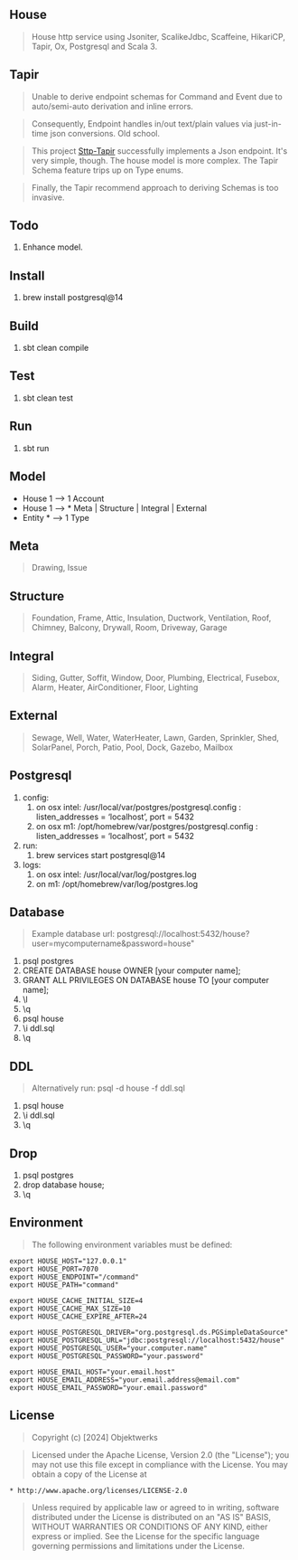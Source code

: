House
-----
>House http service using Jsoniter, ScalikeJdbc, Scaffeine, HikariCP, Tapir, Ox, Postgresql and Scala 3.

Tapir
-----
>Unable to derive endpoint schemas for Command and Event due to auto/semi-auto derivation and inline errors.

>Consequently, Endpoint handles in/out text/plain values via just-in-time json conversions. Old school.

>This project [Sttp-Tapir]( https://github.com/objektwerks/sttp.tapir ) successfully implements a Json endpoint.
>It's very simple, though. The house model is more complex. The Tapir Schema feature trips up on Type enums.

>Finally, the Tapir recommend approach to deriving Schemas is too invasive.

Todo
----
1. Enhance model.

Install
-------
1. brew install postgresql@14

Build
-----
1. sbt clean compile

Test
----
1. sbt clean test

Run
---
1. sbt run

Model
-----
* House 1 --> 1 Account
* House 1 --> * Meta | Structure | Integral | External
* Entity * --> 1 Type

Meta
----
>Drawing, Issue

Structure
---------
>Foundation, Frame, Attic, Insulation, Ductwork, Ventilation, Roof, Chimney, Balcony, Drywall, Room, Driveway, Garage

Integral
--------
>Siding, Gutter, Soffit, Window, Door, Plumbing, Electrical, Fusebox, Alarm, Heater, AirConditioner, Floor, Lighting

External
--------
>Sewage, Well, Water, WaterHeater, Lawn, Garden, Sprinkler, Shed, SolarPanel, Porch, Patio, Pool, Dock, Gazebo, Mailbox

Postgresql
----------
1. config:
    1. on osx intel: /usr/local/var/postgres/postgresql.config : listen_addresses = ‘localhost’, port = 5432
    2. on osx m1: /opt/homebrew/var/postgres/postgresql.config : listen_addresses = ‘localhost’, port = 5432
2. run:
    1. brew services start postgresql@14
3. logs:
    1. on osx intel: /usr/local/var/log/postgres.log
    2. on m1: /opt/homebrew/var/log/postgres.log

Database
--------
>Example database url: postgresql://localhost:5432/house?user=mycomputername&password=house"
1. psql postgres
2. CREATE DATABASE house OWNER [your computer name];
3. GRANT ALL PRIVILEGES ON DATABASE house TO [your computer name];
4. \l
5. \q
6. psql house
7. \i ddl.sql
8. \q

DDL
---
>Alternatively run: psql -d house -f ddl.sql
1. psql house
2. \i ddl.sql
3. \q

Drop
----
1. psql postgres
2. drop database house;
3. \q

Environment
-----------
>The following environment variables must be defined:
```
export HOUSE_HOST="127.0.0.1"
export HOUSE_PORT=7070
export HOUSE_ENDPOINT="/command"
export HOUSE_PATH="command"

export HOUSE_CACHE_INITIAL_SIZE=4
export HOUSE_CACHE_MAX_SIZE=10
export HOUSE_CACHE_EXPIRE_AFTER=24

export HOUSE_POSTGRESQL_DRIVER="org.postgresql.ds.PGSimpleDataSource"
export HOUSE_POSTGRESQL_URL="jdbc:postgresql://localhost:5432/house"
export HOUSE_POSTGRESQL_USER="your.computer.name"
export HOUSE_POSTGRESQL_PASSWORD="your.password"

export HOUSE_EMAIL_HOST="your.email.host"
export HOUSE_EMAIL_ADDRESS="your.email.address@email.com"
export HOUSE_EMAIL_PASSWORD="your.email.password"
```

License
-------
>Copyright (c) [2024] Objektwerks

>Licensed under the Apache License, Version 2.0 (the "License");
you may not use this file except in compliance with the License.
You may obtain a copy of the License at

    * http://www.apache.org/licenses/LICENSE-2.0

>Unless required by applicable law or agreed to in writing, software
distributed under the License is distributed on an "AS IS" BASIS,
WITHOUT WARRANTIES OR CONDITIONS OF ANY KIND, either express or implied.
See the License for the specific language governing permissions and
limitations under the License.
